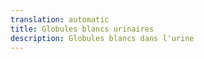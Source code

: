 ```yaml
---
translation: automatic
title: Globules blancs urinaires
description: Globules blancs dans l'urine
---
```

